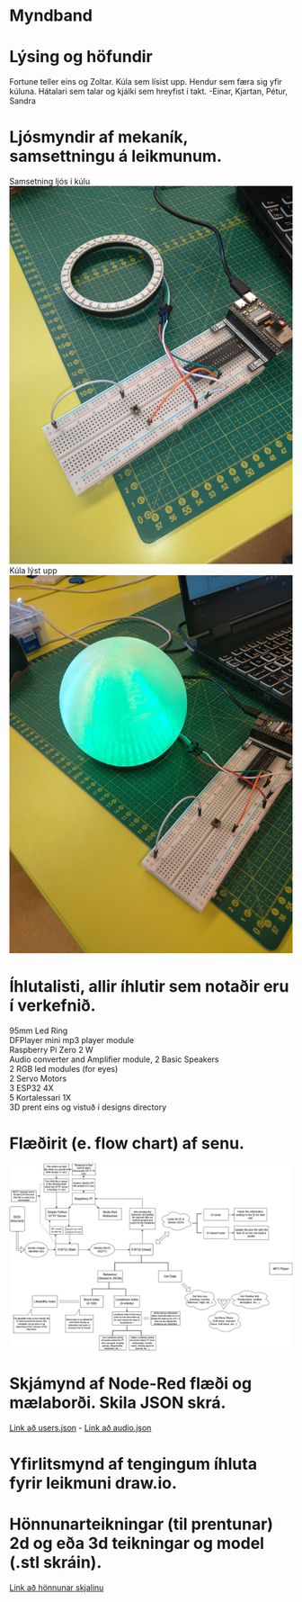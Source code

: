 # Myndband

# Lýsing og höfundir
Fortune teller eins og Zoltar. Kúla sem lísist upp. Hendur sem færa sig yfir kúluna. Hátalari sem talar og kjálki sem hreyfist í takt.
-Einar, Kjartan, Pétur, Sandra

# Ljósmyndir af mekaník, samsettningu á leikmunum.
Samsetning ljós í kúlu 
<br>
<img src="/images/IMG_20250516_120430.jpg"></img>
<br>
Kúla lýst upp
<br>
<img src="/images/IMG_20250516_120504.jpg"></img>

# Íhlutalisti, allir íhlutir sem notaðir eru í verkefnið.
95mm Led Ring
<br>
DFPlayer mini mp3 player module
<br>
Raspberry Pi Zero 2 W
<br>
Audio converter and Amplifier module,
2 Basic Speakers
<br>
2 RGB led modules (for eyes)
<br>
2 Servo Motors
<br>
3 ESP32 4X
<br>
5 Kortalessari 1X
<br>
3D prent eins og vistuð í designs directory
# Flæðirit (e. flow chart) af senu.
<img src="/designs/Half_finished_flowchart.drawio.png"></img>
# Skjámynd af Node-Red flæði og mælaborði. Skila JSON skrá.
[Link að  users.json](https://github.com/Hoovy00/VESM2/tree/main/users.json) -
[Link að audio.json](https://github.com/Hoovy00/VESM2/tree/main/audio.json)
# Yfirlitsmynd af tengingum íhluta fyrir leikmuni draw.io.

# Hönnunarteikningar (til prentunar) 2d og eða 3d teikningar og model (.stl skráin).
[Link að hönnunar skjalinu](https://github.com/Hoovy00/VESM2/tree/main/designs)
